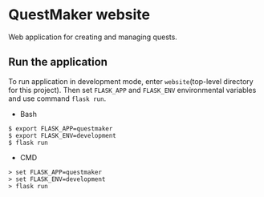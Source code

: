# QuestMaker website
Web application for creating and managing quests. 
## Run the application
To run application in development mode, enter `website`(top-level
directory for this project). Then set `FLASK_APP` and `FLASK_ENV`
environmental variables and use command `flask run`.
+ Bash
```
$ export FLASK_APP=questmaker
$ export FLASK_ENV=development
$ flask run
```
+ CMD
```
> set FLASK_APP=questmaker
> set FLASK_ENV=development
> flask run
```